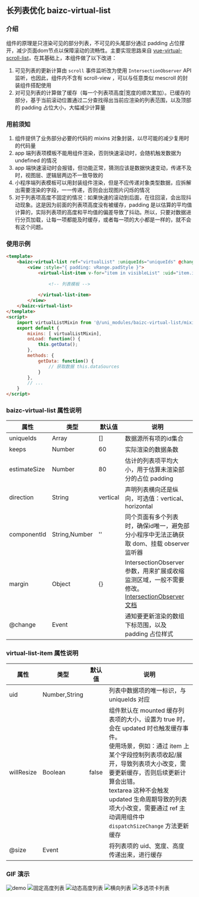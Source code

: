 ## 长列表优化 baizc-virtual-list

### 介绍
组件的原理是只渲染可见的部分列表，不可见的头尾部分通过 padding 占位撑开，减少页面dom节点以保障滚动的流畅性。主要实现思路来自 [vue-virtual-scroll-list](https://github.com/tangbc/vue-virtual-scroll-list/)，在其基础上，本组件做了以下改进：
1. 可见列表的更新计算由 `scroll` 事件监听改为使用 `IntersectionObserver` API 监听，也因此，组件内不含有 scroll-view ，可以与任意类似 mescroll 的封装组件搭配使用
2. 对可见列表的计算做了缓存（每一个列表项高度|宽度的顺次累加）。已缓存的部分，基于当前滚动位置通过二分查找得出当前应渲染的列表范围，以及顶部的 padding 占位大小，大幅减少计算量

### 用前须知
1. 组件提供了业务部分必要的代码的 mixins 对象封装，以尽可能的减少复用时的代码量
2. app 端列表项模板不能用组件渲染，否则快速滚动时，会随机触发数据为 undefined 的情况
2. app 端快速滚动时会报错，但功能正常，猜测应该是数据快速变动，传递不及时，视图层、逻辑层两边不一致导致的
3. 小程序端列表模板可以用封装组件渲染，但是不应传递对象类型数据，应拆解出需要渲染的字段，一一传递，否则会出现图片闪烁的情况
4. 对于列表项高度不固定的情况：如果快速的滚动到后面，在往回滚，会出现抖动现象。这是因为前面的列表项高度没有被缓存，padding 是以估算的平均值计算的，实际列表项的高度和平均值的偏差导致了抖动。所以，只要对数据进行分页加载，让每一项都能及时缓存，或者每一项的大小都是一样的，就不会有这个问题。

### 使用示例
```html
<template>
	<baizc-virtual-list ref="virtualList" :uniqueIds="uniqueIds" @change="onRangeChange">
		<view :style="{ padding: vRange.padStyle }">
			<virtual-list-item v-for="item in visibleList" :uid="item.id" :key="item.id" @size="onEmitSize">
				
				<!-- 列表模板 -->
				
			</virtual-list-item>
		</view>
	</baizc-virtual-list>
</template>
<script>
	import virtualListMixin from '@/uni_modules/baizc-virtual-list/mixins/virtual-list.js';
	export default {
		mixins: [ virtualListMixin],
		onLoad: function() {
			this.getData();
		},
		methods: {
			getData: function() {
				// 获取数据 this.dataSources
			}
		},
		// ...
	}
</script>
```

### baizc-virtual-list 属性说明
|属性|类型|默认值|说明|
|--	|--	|--	|--	|
|uniqueIds |Array |[]	|数据源所有项的id集合	|
|keeps |Number |60	|实际渲染的数据条数	|
|estimateSize |Number |80	|估计的列表项平均大小，用于估算未渲染部分的占位 padding	|
|direction |String	|vertical	|声明列表横向还是纵向，可选值：vertical、horizontal	|
|componentId |String,Number	|''	|同个页面有多个列表时，确保id唯一，避免部分小程序中无法正确获取 dom、挂载 observer 监听器	|
|margin |Object |{}	|IntersectionObserver参数，用来扩展或收缩监测区域，一般不需要修改。[IntersectionObserver文档](https://uniapp.dcloud.io/api/ui/intersection-observer?id=intersectionobserver-%e5%af%b9%e8%b1%a1%e7%9a%84%e6%96%b9%e6%b3%95%e5%88%97%e8%a1%a8)	|
|@change |Event	|	|通知要更新渲染的数组下标范围，以及 padding 占位样式	|

### virtual-list-item 属性说明
|属性|类型|默认值|说明|
|--	|--	|--	|--	|
|uid	|Number,String	|	|列表中数据项的唯一标识，与 uniqueIds 对应	|
|willResize	|Boolean	|false	|组件默认在 mounted 缓存列表项的大小，设置为 true 时，会在 updated 时也触发缓存事件。<br> 使用场景，例如：通过 item 上某个字段控制列表项收起/展开，导致列表项大小改变，需要更新缓存，否则后续更新计算会出错。<br> textarea 这种不会触发 updated 生命周期导致的列表项大小改变，需要通过 ref 主动调用组件中 `dispatchSizeChange` 方法更新缓存	|
|@size	|Event	|	|将列表项的 uid、宽度、高度传递出来，进行缓存	|

### GIF 演示
![demo](https://raw.githubusercontent.com/Whitiny/imagesRepo/master/uni-virtual-list/1.gif)
![固定高度列表](https://raw.githubusercontent.com/Whitiny/imagesRepo/master/uni-virtual-list/2.gif)
![动态高度列表](https://raw.githubusercontent.com/Whitiny/imagesRepo/master/uni-virtual-list/3.gif)
![横向列表](https://raw.githubusercontent.com/Whitiny/imagesRepo/master/uni-virtual-list/4.gif)
![多选项卡列表](https://raw.githubusercontent.com/Whitiny/imagesRepo/master/uni-virtual-list/5.gif)